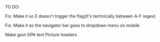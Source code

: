 TO DO:



Fix: Make it so E doesn't trigger the flag(it's technically between A-F regex)


Fix: Make it so the navigator bar goes to dropdown menu on mobile

Make gool GPA text
Picture headers
